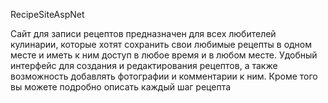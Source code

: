 RecipeSiteAspNet

Сайт для записи рецептов предназначен для всех любителей кулинарии,
которые хотят сохранить свои любимые рецепты в одном месте и иметь к ним доступ в любое время и в любом месте.
Удобный интерфейс для создания и редактирования рецептов, а также возможность добавлять фотографии и комментарии к ним.
Кроме того вы можете подробно описать каждый шаг рецепта
